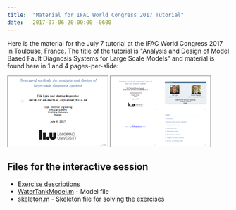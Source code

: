 ```yaml
---
title:  "Material for IFAC World Congress 2017 Tutorial"
date:   2017-07-06 20:00:00 -0600
---
```

Here is the material for the July 7 tutorial
at the IFAC World Congress 2017 in Toulouse, France. The title of the tutorial
is "Analysis and Design of Model Based Fault Diagnosis Systems for Large Scale Models" 
and material is found here in 1 and 4 pages-per-slide:

<a href="/assets/pdfs/ifacwc17_tutorial_1.pdf"><img style="border:1px solid gray;" src="/assets/pdfs/ifacwc17_tutorial_1_thumb.png" width="45%"/></a>
<a href="/assets/pdfs/ifacwc17_tutorial_4.pdf"><img style="border:1px solid gray;" src="/assets/pdfs/ifacwc17_tutorial_4_thumb.png" width="45%"/></a>

## Files for the interactive session
* [Exercise descriptions](/assets/pdfs/ifacwc17_tutorial_exercises.pdf)
* [WaterTankModel.m](/assets/tutorials/WaterTankModel.m) - Model file
* [skeleton.m](/assets/tutorials/skeleton.m) - Skeleton file for solving the exercises
